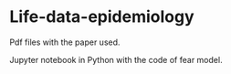 # Life-data-epidemiology

Pdf files with the paper used.

Jupyter notebook in Python with the code of fear model.
